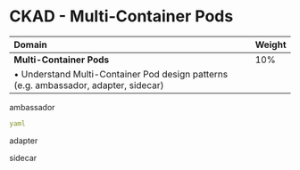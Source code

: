 # CKAD - Multi-Container Pods  

**Domain**	| **Weight** |
:------- | :-------------|
**Multi-Container Pods** | 10%  
• Understand Multi-Container Pod design patterns (e.g. ambassador, adapter, sidecar) |  

ambassador
```yaml
yaml
```

adapter

sidecar
